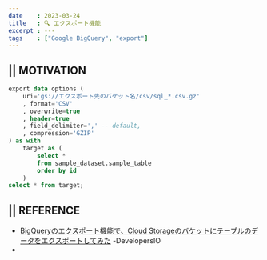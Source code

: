 ```yaml
---
date    : 2023-03-24
title   : 🔍 エクスポート機能
excerpt : ---
tags    : ["Google BigQuery", "export"]
---
```


## || MOTIVATION

```SQL
export data options (
    uri='gs://エクスポート先のバケット名/csv/sql_*.csv.gz'
    , format='CSV'
    , overwrite=true
    , header=true
    , field_delimiter=',' -- default,
    , compression='GZIP'
) as with 
    target as (
        select * 
        from sample_dataset.sample_table
        order by id
    ) 
select * from target;

```

## || REFERENCE
- [BigQueryのエクスポート機能で、Cloud Storageのバケットにテーブルのデータをエクスポートしてみた](https://dev.classmethod.jp/articles/export_data_to_cloudstorage_bucket_bigquery_export/) -DevelopersIO
- 
